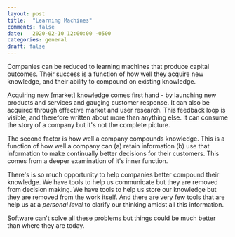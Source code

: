 ```yaml
---
layout: post
title:  "Learning Machines"
comments: false
date:   2020-02-10 12:00:00 -0500
categories: general
draft: false
---
```


Companies can be reduced to learning machines that produce capital outcomes. Their success is a function of how well they acquire new knowledge, and their ability to compound on existing knowledge.

Acquiring new [market] knowledge comes first hand - by launching new products and services and gauging customer response. It can also be acquired through effective market and user research. This feedback loop is visible, and therefore written about more than anything else. It can consume the story of a company but it's not the complete picture.

The second factor is how well a company compounds knowledge. This is a function of how well a company can (a) retain information (b) use that information to make continually better decisions for their customers. This comes from a deeper examination of it's inner function.

There's is so much opportunity to help companies better compound their knowledge. We have tools to help us communicate but they are removed from decision making. We have tools to help us store our knowledge but they are removed from the work itself. And there are very few tools that are help us at a _personal level_ to clarify our thinking amidst all this information.

Software can't solve all these problems but things could be much better than where they are today.
